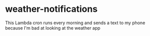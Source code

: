 # weather-notifications

This Lambda cron runs every morning and sends a text to my phone because I'm bad at looking at the weather app